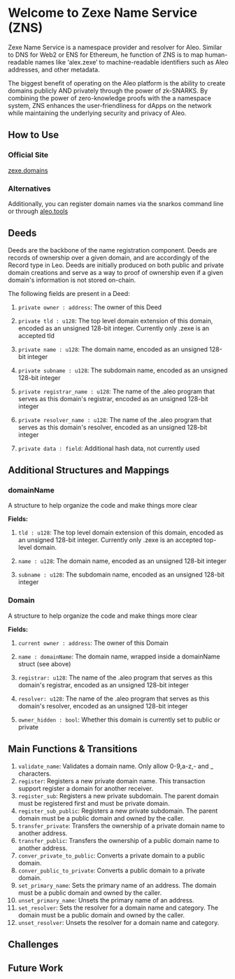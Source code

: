# Welcome to Zexe Name Service (ZNS)

Zexe Name Service is a namespace provider and resolver for Aleo.  Similar to DNS for Web2 or ENS for Ethereum, he function of ZNS is to map human-readable names like ‘alex.zexe’ to machine-readable identifiers such as Aleo addresses, and other metadata.  

The biggest benefit of operating on the Aleo platform is the ability to create domains publicly AND privately through the power of zk-SNARKS.  By combining the power of zero-knowledge proofs with the a namespace system, ZNS enhances the user-friendliness for dApps on the network while maintaining the underlying security and privacy of Aleo.

## How to Use
### Official Site
[zexe.domains](https://zexe.domains)
### Alternatives
Additionally, you can register domain names via the snarkos command line or through [aleo.tools](https://aleo.tools)

## Deeds
Deeds are the backbone of the name registration component.  Deeds are records of ownership over a given domain, and are accordingly of the Record type in Leo.  Deeds are initially produced on both public and private domain creations and serve as a way to proof of ownership even if a given domain's information is not stored on-chain.

The following fields are present in a Deed:
   1. `private owner : address`: The owner of this Deed
      
   3. `private tld : u128`: The top level domain extension of this domain, encoded as an unsigned 128-bit integer.  Currently only .zexe is an accepted tld
      
   5. `private name : u128`: The domain name, encoded as an unsigned 128-bit integer
      
   7. `private subname : u128`: The subdomain name, encoded as an unsigned 128-bit integer
      
   9. `private registrar_name : u128`: The name of the .aleo program that serves as this domain's registrar, encoded as an unsigned 128-bit integer
       
   11. `private resolver_name : u128`: The name of the .aleo program that serves as this domain's resolver, encoded as an unsigned 128-bit integer
       
   13. `private data : field`: Additional hash data, not currently used



## Additional Structures and Mappings
   ### domainName
   A structure to help organize the code and make things more clear

   **Fields:**
      
   1. `tld : u128`: The top level domain extension of this domain, encoded as an unsigned 128-bit integer.  Currently only .zexe is an accepted top-level domain.
      
   3. `name : u128`: The domain name, encoded as an unsigned 128-bit integer
      
   5. `subname : u128`: The subdomain name, encoded as an unsigned 128-bit integer

   
   ### Domain
   A structure to help organize the code and make things more clear

   **Fields:**
   
   1. `current owner : address`: The owner of this Domain
      
   3. `name : domainName`: The domain name, wrapped inside a domainName struct (see above)

   4. `registrar: u128`: The name of the .aleo program that serves as this domain's registrar, encoded as an unsigned 128-bit integer

   4. `resolver: u128`: The name of the .aleo program that serves as this domain's resolver, encoded as an unsigned 128-bit integer
      
   6. `owner_hidden : bool`: Whether this domain is currently set to public or private

## Main Functions & Transitions

   1. `validate_name`: Validates a domain name. Only allow 0-9,a-z,- and _ characters.
   2. `register`: Registers a new private domain name. This transaction support register a domain for another receiver.
   3. `register_sub`: Registers a new private subdomain. The parent domain must be registered first and must be private domain.
   4. `register_sub_public`: Registers a new private subdomain. The parent domain must be a public domain and owned by the caller.
   5. `transfer_private`: Transfers the ownership of a private domain name to another address.
   6. `transfer_public`: Transfers the ownership of a public domain name to another address.
   7. `conver_private_to_public`: Converts a private domain to a public domain.
   8. `conver_public_to_private`: Converts a public domain to a private domain.
   9. `set_primary_name`: Sets the primary name of an address. The domain must be a public domain and owned by the caller.
   10. `unset_primary_name`: Unsets the primary name of an address.
   11. `set_resolver`: Sets the resolver for a domain name and category. The domain must be a public domain and owned by the caller.
   12. `unset_resolver`: Unsets the resolver for a domain name and category.


## Challenges

## Future Work
